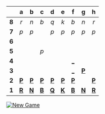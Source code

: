 |     |  a  |  b  |  c  |  d  |  e  |  f  |  g  |  h  |
|:---:|:---:|:---:|:---:|:---:|:---:|:---:|:---:|:---:|
|  **8**  |  _r_  |  _n_  |  _b_  |  _q_  |  _k_  |  _b_  |  _n_  |  _r_  |
|  **7**  |  _p_  |  _p_  |     |  _p_  |  _p_  |  _p_  |  _p_  |  _p_  |
|  **6**  |     |     |     |     |     |     |     |     |
|  **5**  |     |     |  _p_  |     |     |     |     |     |
|  **4**  |     |     |     |     |     |  [_](https://readme-chess.azurewebsites.net/play?move=f2f4)  |     |     |
|  **3**  |     |     |     |     |     |  [_](https://readme-chess.azurewebsites.net/play?move=f2f3)  |  [**P**](https://readme-chess.azurewebsites.net/select?square=g3)  |     |
|  **2**  |  [**P**](https://readme-chess.azurewebsites.net/select?square=a2)  |  [**P**](https://readme-chess.azurewebsites.net/select?square=b2)  |  [**P**](https://readme-chess.azurewebsites.net/select?square=c2)  |  [**P**](https://readme-chess.azurewebsites.net/select?square=d2)  |  [**P**](https://readme-chess.azurewebsites.net/select?square=e2)  |  [**P**](https://readme-chess.azurewebsites.net/select?square=f2)  |     |  [**P**](https://readme-chess.azurewebsites.net/select?square=h2)  |
|  **1**  |  [**R**](https://github.com/grim-kalman)  |  [**N**](https://readme-chess.azurewebsites.net/select?square=b1)  |  [**B**](https://github.com/grim-kalman)  |  [**Q**](https://github.com/grim-kalman)  |  [**K**](https://github.com/grim-kalman)  |  [**B**](https://readme-chess.azurewebsites.net/select?square=f1)  |  [**N**](https://readme-chess.azurewebsites.net/select?square=g1)  |  [**R**](https://github.com/grim-kalman)  |

[![New Game](https://img.shields.io/badge/new_game-4CAF50)](https://readme-chess.azurewebsites.net/new)